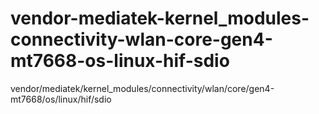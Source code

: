 # vendor-mediatek-kernel_modules-connectivity-wlan-core-gen4-mt7668-os-linux-hif-sdio
vendor/mediatek/kernel_modules/connectivity/wlan/core/gen4-mt7668/os/linux/hif/sdio
